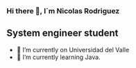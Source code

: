 ### Hi there 👋, I´m Nicolas Rodriguez
## System engineer student 

- 🔭 I’m currently on Universidad del Valle
- 🌱 I’m currently learning Java.
